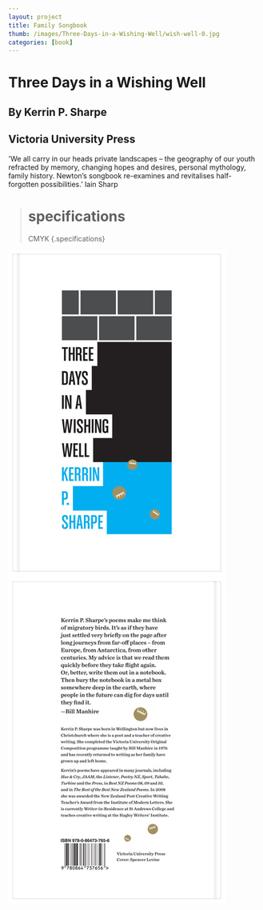 ```yaml
---
layout: project
title: Family Songbook
thumb: /images/Three-Days-in-a-Wishing-Well/wish-well-0.jpg
categories: [book]
---
```


# Three Days in a Wishing Well 

## By Kerrin P. Sharpe
## Victoria University Press

'We all carry in our heads private landscapes – the geography of our youth refracted by memory, changing hopes and desires, personal mythology, family history. Newton’s songbook re-examines and revitalises half-forgotten possibilities.’
Iain Sharp

> # specifications
> CMYK
{.specifications}

![](/images/Three-Days-in-a-Wishing-Well/wish-well-1.jpg)
![](/images/Three-Days-in-a-Wishing-Well/wish-well-2.jpg)


